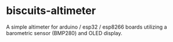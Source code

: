 # biscuits-altimeter
A simple altimeter for arduino / esp32 / esp8266 boards utilizing a barometric sensor (BMP280) and OLED display.
